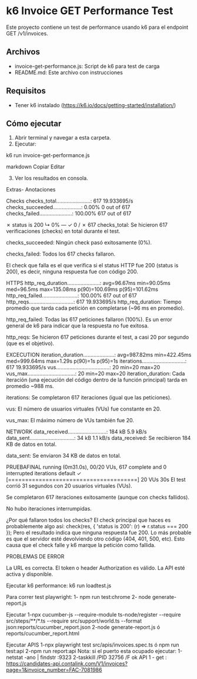 # k6 Invoice GET Performance Test

Este proyecto contiene un test de performance usando k6 para el endpoint GET /v1/invoices.

## Archivos

- invoice-get-performance.js: Script de k6 para test de carga
- README.md: Este archivo con instrucciones

## Requisitos

- Tener k6 instalado (https://k6.io/docs/getting-started/installation/)

## Cómo ejecutar

1. Abrir terminal y navegar a esta carpeta.
2. Ejecutar:

k6 run invoice-get-performance.js

markdown
Copiar
Editar

3. Ver los resultados en consola.


Extras- Anotaciones

Checks
checks_total.......................: 617     19.933695/s
checks_succeeded...................: 0.00%   0 out of 617
checks_failed......................: 100.00% 617 out of 617

✗ status is 200
  ↳  0% — ✓ 0 / ✗ 617
checks_total: Se hicieron 617 verificaciones (checks) en total durante el test.

checks_succeeded: Ningún check pasó exitosamente (0%).

checks_failed: Todos los 617 checks fallaron.

El check que falla es el que verifica si el status HTTP fue 200 (status is 200), es decir, ninguna respuesta fue con código 200.


HTTPS
http_req_duration......................: avg=96.67ms  min=90.05ms  med=96.5ms   max=135.08ms p(90)=100.69ms p(95)=101.62ms
http_req_failed........................: 100.00% 617 out of 617
http_reqs..............................: 617     19.933695/s
http_req_duration: Tiempo promedio que tarda cada petición en completarse (~96 ms en promedio).

http_req_failed: Todas las 617 peticiones fallaron (100%). Es un error general de k6 para indicar que la respuesta no fue exitosa.

http_reqs: Se hicieron 617 peticiones durante el test, a casi 20 por segundo (que es el objetivo).

EXCECUTION
iteration_duration.....................: avg=987.82ms min=422.45ms med=999.64ms max=1.29s    p(90)=1s       p(95)=1s
iterations.............................: 617     19.933695/s
vus....................................: 20      min=20         max=20
vus_max................................: 20      min=20         max=20
iteration_duration: Cada iteración (una ejecución del código dentro de la función principal) tarda en promedio ~988 ms.

iterations: Se completaron 617 iteraciones (igual que las peticiones).

vus: El número de usuarios virtuales (VUs) fue constante en 20.

vus_max: El máximo número de VUs también fue 20.

NETWORK
data_received..........................: 184 kB  5.9 kB/s
data_sent..............................: 34 kB   1.1 kB/s
data_received: Se recibieron 184 KB de datos en total.

data_sent: Se enviaron 34 KB de datos en total.

PRUEBAFINAL
running (0m31.0s), 00/20 VUs, 617 complete and 0 interrupted iterations
default ✓ [======================================] 20 VUs  30s
El test corrió 31 segundos con 20 usuarios virtuales (VUs).

Se completaron 617 iteraciones exitosamente (aunque con checks fallidos).

No hubo iteraciones interrumpidas.

¿Por qué fallaron todos los checks?
El check principal que haces es probablemente algo así:
check(res, { 'status is 200': (r) => r.status === 200 });
Pero el resultado indica que ninguna respuesta fue 200. Lo más probable es que el servidor esté devolviendo otro código (404, 401, 500, etc). Esto causa que el check falle y k6 marque la petición como fallida.


PROBLEMAS DE ERROR

La URL es correcta.
El token o header Authorization es válido.
La API esté activa y disponible.


Ejecutar k6 performance:
k6 run loadtest.js

Para correr test playwright:
1- npm run test:chrome
2- node generate-report.js

Ejecutar
1-npx cucumber-js --require-module ts-node/register --require src/steps/**/*.ts --require src/support/world.ts --format json:reports/cucumber_report.json
2-node generate-report.js ó reports/cucumber_report.html

Ejecutar APIS
1-npx playwright test src/apis/invoices.spec.ts ó npm run test:api
2-npm run report:api
Nota: si el puerto esta ocupado ejecutar: 
1-netstat -ano | findstr :9323
2-taskkill /PID 32756 /F
ok
API
1 - get : https://candidates-api.contalink.com/V1/invoices?page=1&invoice_number=FAC-7081986 